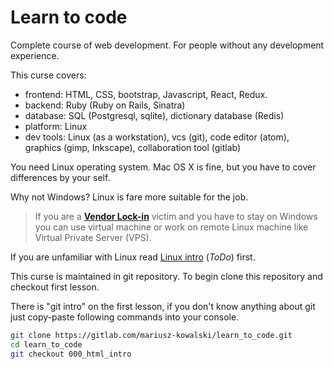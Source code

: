 Learn to code
=============

Complete course of web development. For people without any development
experience.

This curse covers:

* frontend: HTML, CSS, bootstrap, Javascript, React, Redux.
* backend: Ruby (Ruby on Rails, Sinatra)
* database: SQL (Postgresql, sqlite), dictionary database (Redis)
* platform: Linux
* dev tools: Linux (as a workstation), vcs (git), code editor (atom), graphics
  (gimp, Inkscape), collaboration tool (gitlab)

You need Linux operating system. Mac OS X is fine, but you have to cover
differences by your self.

Why not Windows? Linux is fare more suitable for the job.

> If you are a **[Vendor Lock-in](https://en.wikipedia.org/wiki/Vendor_lock-in)**
  victim and you have to stay on Windows you can use virtual machine or work on
  remote Linux machine like Virtual Private Server (VPS).

If you are unfamiliar with Linux read [Linux intro](lessons/linux.md) (*ToDo*)
first.

This curse is maintained in git repository. To begin clone this repository and
checkout first lesson.

There is "git intro" on the first lesson, if you don't know anything about git
just copy-paste following commands into your console.

```bash
git clone https://gitlab.com/mariusz-kowalski/learn_to_code.git
cd learn_to_code
git checkout 000_html_intro
```
